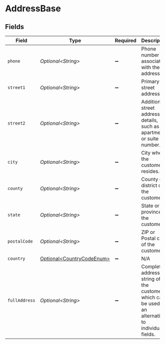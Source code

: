 # AddressBase


## Fields

| Field                                                                                              | Type                                                                                               | Required                                                                                           | Description                                                                                        |
| -------------------------------------------------------------------------------------------------- | -------------------------------------------------------------------------------------------------- | -------------------------------------------------------------------------------------------------- | -------------------------------------------------------------------------------------------------- |
| `phone`                                                                                            | *Optional\<String>*                                                                                | :heavy_minus_sign:                                                                                 | Phone number associated with the address.                                                          |
| `street1`                                                                                          | *Optional\<String>*                                                                                | :heavy_minus_sign:                                                                                 | Primary street address.                                                                            |
| `street2`                                                                                          | *Optional\<String>*                                                                                | :heavy_minus_sign:                                                                                 | Additional street address details, such as an apartment or suite number.                           |
| `city`                                                                                             | *Optional\<String>*                                                                                | :heavy_minus_sign:                                                                                 | City where the customer resides.                                                                   |
| `county`                                                                                           | *Optional\<String>*                                                                                | :heavy_minus_sign:                                                                                 | County or district of the customer.                                                                |
| `state`                                                                                            | *Optional\<String>*                                                                                | :heavy_minus_sign:                                                                                 | State or province of the customer.                                                                 |
| `postalCode`                                                                                       | *Optional\<String>*                                                                                | :heavy_minus_sign:                                                                                 | ZIP or Postal code of the customer.                                                                |
| `country`                                                                                          | [Optional\<CountryCodeEnum>](../../models/components/CountryCodeEnum.md)                           | :heavy_minus_sign:                                                                                 | N/A                                                                                                |
| `fullAddress`                                                                                      | *Optional\<String>*                                                                                | :heavy_minus_sign:                                                                                 | Complete address string of the customer, which can be used as an alternative to individual fields. |